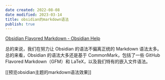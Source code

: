 ```yaml
---
date created: 2022-08-08
date modified: 2023-03-14
title: obsidian的markdown语法
publish: true
---
```


[Obsidian Flavored Markdown - Obsidian Help](https://help.obsidian.md/obsidian-flavored-markdown)

总的来说，我们在努力让 Obsidian 的语法不偏离正统的 Markdown 语法太多。总的来看，Obsidian 的语法大多还是基于 CommonMark，包括了一些 GitHub Flavored Markdown（GFM）和 LaTeX，以及我们特有的嵌入文件语法。

[[预览obsidian主题的markdown语法效果]]